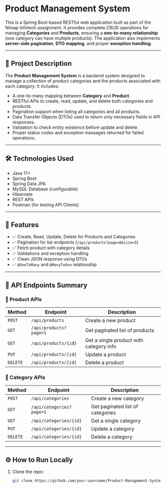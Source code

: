 # Product Management System

This is a Spring Boot-based RESTful web application built as part of the Nimap Infotech assignment. It provides complete CRUD operations for managing **Categories** and **Products**, ensuring a **one-to-many relationship** (one category can have multiple products). The application also implements **server-side pagination**, **DTO mapping**, and proper **exception handling**.

---

## 📌 Project Description

The **Product Management System** is a backend system designed to manage a collection of product categories and the products associated with each category. It includes:

- A one-to-many mapping between **Category** and **Product**.
- RESTful APIs to create, read, update, and delete both categories and products.
- Pagination support when listing all categories and all products.
- Data Transfer Objects (DTOs) used to return only necessary fields in API responses.
- Validation to check entity existence before update and delete.
- Proper status codes and exception messages returned for failed operations.

---

## 🛠️ Technologies Used

- Java 17+
- Spring Boot
- Spring Data JPA
- MySQL Database (configurable)
- Hibernate
- REST APIs
- Postman (for testing API Clients)

---

## 🚀 Features

- ✅ Create, Read, Update, Delete for Products and Categories
- ✅ Pagination for list endpoints (`/api/products?page=0&size=5`)
- ✅ Fetch product with category details
- ✅ Validations and exception handling
- ✅ Clean JSON response using DTOs
- ✅ `@OneToMany` and `@ManyToOne` relationship

---

## 🔗 API Endpoints Summary

### 🔹 Product APIs
| Method | Endpoint | Description |
|--------|----------|-------------|
| `POST` | `/api/products` | Create a new product |
| `GET` | `/api/products?page=1` | Get paginated list of products |
| `GET` | `/api/products/{id}` | Get a single product with category info |
| `PUT` | `/api/products/{id}` | Update a product |
| `DELETE` | `/api/products/{id}` | Delete a product |

### 🔹 Category APIs
| Method | Endpoint | Description |
|--------|----------|-------------|
| `POST` | `/api/categories` | Create a new category |
| `GET` | `/api/categories?page=1` | Get paginated list of categories |
| `GET` | `/api/categories/{id}` | Get a single category |
| `PUT` | `/api/categories/{id}` | Update a category |
| `DELETE` | `/api/categories/{id}` | Delete a category |

---

## ⚙️ How to Run Locally

1. Clone the repo:
   ```bash
   git clone https://github.com/your-username/Product-Management-System.git
